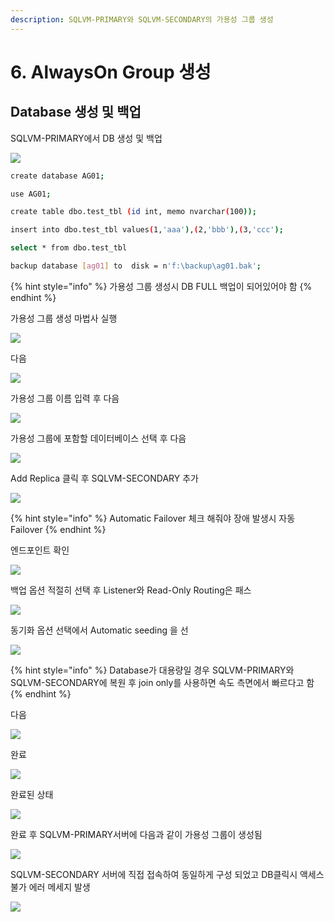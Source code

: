 ```yaml
---
description: SQLVM-PRIMARY와 SQLVM-SECONDARY의 가용성 그룹 생성
---
```


# 6. AlwaysOn Group 생성

## Database 생성 및 백업 

SQLVM-PRIMARY에서 DB 생성 및 백업 

![](../../../.gitbook/assets/qrmset13.png)

```bash
create database AG01;

use AG01;

create table dbo.test_tbl (id int, memo nvarchar(100));

insert into dbo.test_tbl values(1,'aaa'),(2,'bbb'),(3,'ccc');

select * from dbo.test_tbl

backup database [ag01] to  disk = n'f:\backup\ag01.bak';
```

{% hint style="info" %}
가용성 그룹 생성시 DB FULL 백업이 되어있어야 함
{% endhint %}

가용성 그룹 생성 마법사 실행 

![](../../../.gitbook/assets/qrmset14.png)

다음 

![](../../../.gitbook/assets/qrmset15.png)

가용성 그룹 이름 입력 후 다음 

![](../../../.gitbook/assets/qrmset16%20%281%29.png)

가용성 그룹에 포함할 데이터베이스 선택 후 다음 

![](../../../.gitbook/assets/qrmset17.png)

Add Replica 클릭 후 SQLVM-SECONDARY 추가 

![](../../../.gitbook/assets/qrmset18.png)

{% hint style="info" %}
Automatic Failover 체크 해줘야 장애 발생시 자동 Failover 
{% endhint %}

엔드포인트 확인

![](../../../.gitbook/assets/qrmset19.png)

백업 옵션 적절히 선택 후 Listener와 Read-Only Routing은 패스 

![](../../../.gitbook/assets/qrmset20.png)

동기화 옵션 선택에서 Automatic seeding 을 선

![](../../../.gitbook/assets/qrmset21.png)

{% hint style="info" %}
Database가 대용량일 경우 SQLVM-PRIMARY와 SQLVM-SECONDARY에 복원 후 join only를 사용하면 속도 측면에서 빠르다고 함 
{% endhint %}

다음 

![](../../../.gitbook/assets/qrmset22.png)

완료 

![](../../../.gitbook/assets/qrmset23.png)

완료된 상태 

![](../../../.gitbook/assets/qrmset24.png)

완료 후 SQLVM-PRIMARY서버에 다음과 같이 가용성 그룹이 생성됨 

![](../../../.gitbook/assets/qrmset25%20%281%29.png)

SQLVM-SECONDARY 서버에 직접 접속하여 동일하게 구성 되었고 DB클릭시 액세스 불가 에러 메세지 발생 

![](../../../.gitbook/assets/qrmset26%20%281%29.png)

